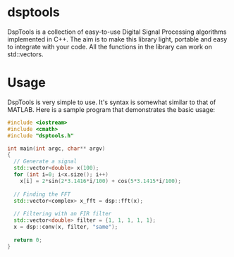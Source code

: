 dsptools
========

DspTools is a collection of easy-to-use Digital Signal Processing algorithms implemented in C++. The aim is to make this library light, portable and easy to integrate with your code. All the functions in the library can work on std::vectors.

Usage
=====

DspTools is very simple to use. It's syntax is somewhat similar to that of MATLAB. Here is a sample program that demonstrates the basic usage:
```cpp
#include <iostream>
#include <cmath>
#include "dsptools.h"

int main(int argc, char** argv)
{
  // Generate a signal
  std::vector<double> x(100);
  for (int i=0; i<x.size(); i++)
    x[i] = 2*sin(2*3.1416*i/100) + cos(5*3.1415*i/100);
  
  // Finding the FFT
  std::vector<complex> x_fft = dsp::fft(x);
  
  // Filtering with an FIR filter
  std::vector<double> filter = {1, 1, 1, 1, 1};
  x = dsp::conv(x, filter, "same");
  
  return 0;
}

```
